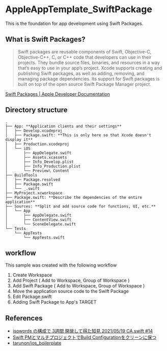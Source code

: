 # AppleAppTemplate_SwiftPackage

This is the foundation for app development using Swift Packages.

## What is Swift Packages?

> Swift packages are reusable components of Swift, Objective-C, Objective-C++, C, or C++ code that developers can use in their projects. They bundle source files, binaries, and resources in a way that’s easy to use in your app’s project. 
Xcode supports creating and publishing Swift packages, as well as adding, removing, and managing package dependencies. Its support for Swift packages is built on top of the open source Swift Package Manager project.

[Swift Packages | Apple Developer Documentation](https://developer.apple.com/documentation/swift_packages)

## Directory structure
```
.
├── App: **Application clients and their settings**
│   ├── Develop.xcodeproj
│   ├── Package.swift: **This is only here so that Xcode doesn't display it**
│   ├── Production.xcodeproj
│   └── iOS
│       ├── AppDelegate.swift
│       ├── Assets.xcassets
│       ├── Info_Develop.plist
│       ├── Info_Production.plist
│       └── Preview\ Content
├── BuildTools
│   ├── Package.resolved
│   ├── Package.swift
│   └── _.swift
├── MyProject.xcworkspace
├── Package.swift: **Describe the dependencies of the entire application**
├── Sources: **Split and add source code for functions, UI, etc.**
│   └── App
│       ├── AppDelegate.swift
│       ├── ContentView.swift
│       └── SceneDelegate.swift
└── Tests
    └── AppTests
        └── AppTests.swift
```

## workflow

This sample was created with the following workflow

1. Create Workspace
2. Add Project ( Add to Workspace, Group of Workspace )
3. Add Swift Package ( Add to Workspace, Group of Workspace )
4. Move the application source code to the Swift Package
5. Edit Package.swift
6. Adding Swift  Package to App's TARGET

## References
* [isowords の構成で 3週間 開発して得た知見 2021/05/19 CA.swift #14](https://speakerdeck.com/ryitto/ca-dot-swift-number-14)
* [Swift PMとマルチプロジェクトでBuild Configurationをクリーンに保つ](https://www.notion.so/Swift-PM-Build-Configuration-4f14ceac795a4338a5a44748adfeaa40)
* [tarunon/ios_boilerplate](https://github.com/tarunon/ios_boilerplate)


